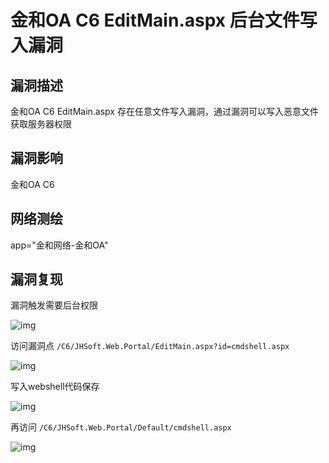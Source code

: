 # 金和OA C6 EditMain.aspx 后台文件写入漏洞

## 漏洞描述

金和OA C6 EditMain.aspx 存在任意文件写入漏洞，通过漏洞可以写入恶意文件获取服务器权限

## 漏洞影响

<a-checkbox checked>金和OA C6</a-checkbox></br>

## 网络测绘

<a-checkbox checked>app="金和网络-金和OA"</a-checkbox></br>

## 漏洞复现

漏洞触发需要后台权限

![img](/assets/PeiQi-Wiki/img/1628350407372-c8b8b96e-c7cd-47e3-acee-90bb3d055866.png)

访问漏洞点 `/C6/JHSoft.Web.Portal/EditMain.aspx?id=cmdshell.aspx`

![img](/assets/PeiQi-Wiki/img/1628350462105-61aa0f6b-0712-4f8b-87c2-c8a5cbf279e2.png)

写入webshell代码保存

![img](/assets/PeiQi-Wiki/img/1628350735733-a56b0cd0-92ff-4e1f-90bb-e602b3fec72d.png)

再访问 `/C6/JHSoft.Web.Portal/Default/cmdshell.aspx` 

![img](/assets/PeiQi-Wiki/img/1628350972563-90ebac52-7c40-4b32-ad3a-e1ea2927b071.png)